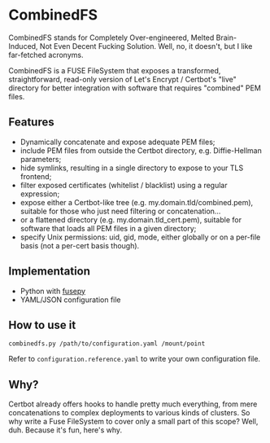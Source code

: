 # CombinedFS

CombinedFS stands for Completely Over-engineered, Melted Brain-Induced, Not Even Decent Fucking Solution.
Well, no, it doesn't, but I like far-fetched acronyms.

CombinedFS is a FUSE FileSystem that exposes a transformed, straightforward, read-only version of Let's Encrypt / Certbot's "live" directory for better integration with software that requires "combined" PEM files.

## Features

 - Dynamically concatenate and expose adequate PEM files;
 - include PEM files from outside the Certbot directory, e.g. Diffie-Hellman parameters;
 - hide symlinks, resulting in a single directory to expose to your TLS frontend;
 - filter exposed certificates (whitelist / blacklist) using a regular expression;
 - expose either a Certbot-like tree (e.g. my.domain.tld/combined.pem), suitable for those who just need filtering or concatenation...
 - or a flattened directory (e.g. my.domain.tld_cert.pem), suitable for software that loads all PEM files in a given directory;
 - specify Unix permissions: uid, gid, mode, either globally or on a per-file basis (not a per-cert basis though).

## Implementation

 - Python with [fusepy](https://github.com/fusepy/fusepy)
 - YAML/JSON configuration file

## How to use it

```
combinedfs.py /path/to/configuration.yaml /mount/point
```

Refer to `configuration.reference.yaml` to write your own configuration file.

## Why?

Certbot already offers hooks to handle pretty much everything, from mere concatenations to complex deployments to various kinds of clusters.
So why write a Fuse FileSystem to cover only a small part of this scope?
Well, duh. Because it's fun, here's why.
